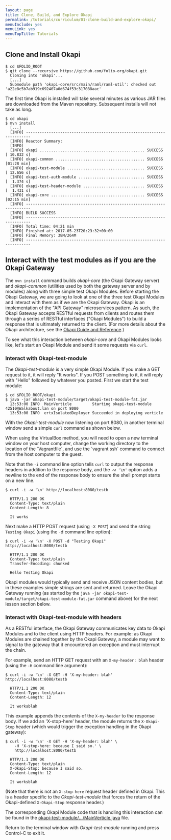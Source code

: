 ```yaml
---
layout: page
title: Clone, Build, and Explore Okapi
permalink: /tutorials/curriculum/01-clone-build-and-explore-okapi/
menuInclude: yes
menuLink: yes
menuTopTitle: Tutorials
---
```


## Clone and Install Okapi

```shell
$ cd $FOLIO_ROOT
$ git clone --recursive https://github.com/folio-org/okapi.git
  Cloning into 'okapi'...
  [...]
  Submodule path 'okapi-core/src/main/raml/raml-util': checked out 'a22e8c5b7ab919c692407a0d674f53c317088aac'
```

The first time Okapi is installed will take several minutes as various JAR files are downloaded from the Maven repository.
Subsequent installs will not take as long.

```shell
$ cd okapi
$ mvn install
  [...]
  [INFO] ------------------------------------------------------------------------
  [INFO] Reactor Summary:
  [INFO]
  [INFO] okapi .............................................. SUCCESS [ 10.832 s]
  [INFO] okapi-common ....................................... SUCCESS [01:28 min]
  [INFO] okapi-test-module .................................. SUCCESS [ 12.656 s]
  [INFO] okapi-test-auth-module ............................. SUCCESS [  1.374 s]
  [INFO] okapi-test-header-module ........................... SUCCESS [  1.431 s]
  [INFO] okapi-core ......................................... SUCCESS [02:15 min]
  [INFO] ------------------------------------------------------------------------
  [INFO] BUILD SUCCESS
  [INFO] ------------------------------------------------------------------------
  [INFO] Total time: 04:21 min
  [INFO] Finished at: 2017-05-23T20:23:32+00:00
  [INFO] Final Memory: 38M/264M
  [INFO] ------------------------------------------------------------------------
```

## Interact with the test modules as if you are the Okapi Gateway
The `mvn install` command builds _okapi-core_ (the Okapi Gateway server) and _okapi-common_ (utilities used by both the gateway server and by modules) along with three simple test Okapi Modules.
Before starting the Okapi Gateway, we are going to look at one of the three test Okapi Modules and interact with them as if we are the Okapi Gateway.
Okapi is an implementation of the "API Gateway" microservices pattern.
As such, the Okapi Gateway accepts RESTful requests from clients and routes them through a series of RESTful interfaces ("Okapi Modules") to build a response that is ultimately returned to the client.
(For more details about the Okapi architecture, see the [Okapi Guide and Reference](https://github.com/folio-org/okapi/blob/master/doc/guide.md#architecture).)

To see what this interaction between _okapi-core_ and Okapi Modules looks like, let's start an Okapi Module and send it some requests via `curl`.

### Interact with Okapi-test-module
The _Okapi-test-module_ is a very simple Okapi Module.
If you make a GET request to it, it will reply "It works".
If you POST something to it, it will reply with "Hello" followed by whatever you posted.
First we start the test module:

```shell
$ cd $FOLIO_ROOT/okapi
$ java -jar okapi-test-module/target/okapi-test-module-fat.jar
  13:53:00 INFO  MainVerticle         Starting okapi-test-module 42510@Walkabout.lan on port 8080
  13:53:00 INFO  ertxIsolatedDeployer Succeeded in deploying verticle
```

With the _Okapi-test-module_ now listening on port 8080, in another terminal window send a simple `curl` command as shown below.

<div class="vagrant-note" markdown="1">
When using the VirtualBox method, you will need to open a new terminal window on your host computer, change the working directory to the location of the `Vagrantfile`, and use the `vagrant ssh` command to connect from the host computer to the guest.
</div>

Note that the `-i` command line option tells `curl` to output the response headers in addition to the response body, and the `-w '\n'` option adds a newline to the end of the response body to ensure the shell prompt starts on a new line.

```shell
$ curl -i -w '\n' http://localhost:8080/testb

  HTTP/1.1 200 OK
  Content-Type: text/plain
  Content-Length: 8

  It works
```

Next make a HTTP POST request (using `-X POST`) and send the string `Testing Okapi` (using the -d command line option):

```shell
$ curl -i -w '\n' -X POST -d "Testing Okapi" http://localhost:8080/testb

  HTTP/1.1 200 OK
  Content-Type: text/plain
  Transfer-Encoding: chunked

  Hello Testing Okapi
```

Okapi modules would typically send and receive JSON content bodies, but in these examples simple strings are sent and returned.
Leave the Okapi Gateway running (as started by the `java -jar okapi-test-module/target/okapi-test-module-fat.jar` command above) for the next lesson section below.

### Interact with Okapi-test-module with headers
As a RESTful interface, the Okapi Gateway communicates key data to Okapi Modules and to the client using HTTP headers.
For example: as Okapi Modules are chained together by the Okapi Gateway, a module may want to signal to the gateway that it encountered an exception and must interrupt the chain.

For example, send an HTTP GET request with an `X-my-header: blah` header (using the `-H` command line argument):

```shell
$ curl -i -w '\n' -X GET -H 'X-my-header: blah' http://localhost:8080/testb

  HTTP/1.1 200 OK
  Content-Type: text/plain
  Content-Length: 12

  It worksblah
```

This example appends the contents of the `X-my-header` to the response body.
If we add an 'X-stop-here' header, the module returns the `X-Okapi-Stop` header (which would trigger the exception handling in the Okapi gateway):

```shell
$ curl -i -w '\n' -X GET -H 'X-my-header: blah' \
    -H 'X-stop-here: because I said so.' \
    http://localhost:8080/testb

  HTTP/1.1 200 OK
  Content-Type: text/plain
  X-Okapi-Stop: because I said so.
  Content-Length: 12

  It worksblah
```

(Note that there is not an `X-stop-here` request header defined in Okapi.  This is a header specific to the _Okapi-test-module_ that forces the return of the Okapi-defined `X-Okapi-Stop` response header.)

The corresponding Okapi Module code that is handling this interaction can be found in the [okapi-test-module/.../MainVerticle.java]( https://github.com/folio-org/okapi/blob/master/okapi-test-module/src/main/java/org/folio/okapi/sample/MainVerticle.java) file.

Return to the terminal window with _Okapi-test-module_ running and press Control-C to exit it.

